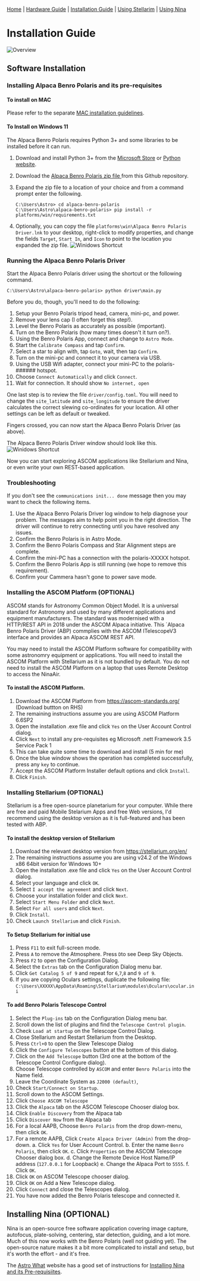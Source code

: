 [Home](../README.md) | [Hardware Guide](./hardware.md) | [Installation Guide](./installation.md) | [Using Stellarim](./stellarium.md) | [Using Nina](./nina.md)

# Installation Guide 
![Overview](images/abp-overview.png)

## Software Installation

### Installing Alpaca Benro Polaris and its pre-requisites
#### To install on MAC
Please refer to the separate [MAC installation guidelines](./installation_macos.md).

#### To Install on Windows 11
The Alpaca Benro Polaris requires Python 3+ and some libraries to be installed before it can run.

1. Download and install Python 3+ from the [Microsoft Store](ttps://apps.microsoft.com/detail/9nrwmjp3717k)
 or [Python website](https://www.python.org/downloads/).

2. Download the [Alpaca Benro Polaris zip file ](https://github.com/ogecko/alpaca-benro-polaris/archive/refs/heads/main.zip) from this Github repository.

3. Expand the zip file to a location of your choice and from a command prompt enter the following.
  
    ```
    C:\Users\Astro> cd alpaca-benro-polaris
    C:\Users\Astro\alpaca-benro-polaris> pip install -r platforms/win/requirements.txt
    ```
4. Optionally, you can copy the file `platforms\win\Alpaca Benro Polaris Driver.lnk` to your desktop, right-click to modify properties, and change the fields `Target`, `Start In`, and `Icon` to point to the location you expanded the zip file.
![Winidows Shortcut](images/abp-shortcut.png)
   
### Running the Alpaca Benro Polaris Driver
Start the Alpaca Benro Polaris driver using the shortcut or the following command.
```
C:\Users\Astro\alpaca-benro-polaris> python driver\main.py
```

Before you do, though, you'll need to do the following:
1. Setup your Benro Polaris tripod head, camera, mini-pc, and power.
2. Remove your lens cap (I often forget this step!).
3. Level the Benro Polaris as accurately as possible (important). 
4. Turn on the Benro Polaris (how many times doesn't it turn on?).
5. Using the Benro Polaris App, connect and change to `Astro Mode`.
6. Start the `Calibrate Compass` and tap `Confirm`.
7. Select a star to align with, tap `Goto`, wait, then tap `Confirm`. 
8. Turn on the mini-pc and connect it to your camera via USB.
9. Using the USB Wifi adapter, connect your mini-PC to the polaris-###### hotspot.
10. Choose `Connect Automatically` and click `Connect`.
11. Wait for connection. It should show `No internet, open` 


One last step is to review the file  `driver/config.toml`. You will need to change the `site_latitude` and `site_longitude` to ensure the driver calculates the correct slewing co-ordinates for your location. All other settings can be left as default or tweaked. 

Fingers crossed, you can now start the Alpaca Benro Polaris Driver (as above).

The Alpaca Benro Polaris Driver window should look like this.
![Winidows Shortcut](images/abp-startup.png)

Now you can start exploring ASCOM applications like Stellarium and Nina, or even write your own REST-based application.

### Troubleshooting
If you don't see the `communications init... done` message then you may want to check the following items.
1. Use the Alpaca Benro Polaris Driver log window to help diagnose your problem. The messages aim to help point you in the right direction. The driver will continue to retry connecting until you have resolved any issues.
2. Confirm the Benro Polaris is in Astro Mode.
3. Confirm the Benro Polaris Compass and Star Alignment steps are complete.
4. Confirm the mini-PC has a connection with the polaris-XXXXX hotspot.
5. Confirm the Benro Polaris App is still running (we hope to remove this requirement).
6. Confirm your Cammera hasn't gone to power save mode.

### Installing the ASCOM Platform (OPTIONAL)
ASCOM stands for Astronomy Common Object Model. It is a universal standard for Astronomy and used by many different applications and equipment manufacturers. The standard was modernised with a HTTP/REST API in 2018 under the ASCOM Alpaca initiative. This `Alpaca Benro Polaris Driver (ABP) commplies with the ASCOM ITelescopeV3 interface and provides an Alpaca ASCOM  REST API. 

You may need to install the ASCOM Platform software for compatibility with some astronomry equipment or applications. You will need to install the ASCOM Platform with Stellarium as it is not bundled by default. You do not need to install the ASCOM Platform on a laptop that uses Remote Desktop to access the NinaAir. 

#### To install the ASCOM Platform.
1. Download the ASCOM Platform from https://ascom-standards.org/ (Download buttton on RHS)
2. The remaining instructions assume you are using ASCOM Platform 6.6SP2 
3. Open the installation .exe file and click `Yes` on the User Account Control dialog.
4. Click `Next` to install any pre-requisites eg Microsoft .nett Framework 3.5 Service Pack 1 
5. This can take quite some time to download and install (5 min for me)
6. Once the blue window shows the operation has completed successfully, press any `key` to continue.
7. Accept the ASCOM Platform Installer default options and click `Install`.
8. Click `Finish`.

### Installing Stellarium (OPTIONAL)
Stellarium is a free open-source planetarium for your computer. 
While there are free and paid Mobile Stelarium Apps and free Web versions, 
I'd recommend using the desktop version as it is full-featured and has been 
tested with ABP.

#### To install the desktop version of Stellarium
1. Download the relevant desktop version from https://stellarium.org/en/
2. The remaining instructions assume you are using v24.2 of the Windows x86 64bit version for Windows 10+
3. Open the installation .exe file and click `Yes` on the User Account Control dialog.
4. Select your language and click `OK`.
5. Select `I accept the agreement` and click `Next`.
6. Choose your installation folder and click `Next`.
7. Select `Start Menu Folder` and click `Next`.
8. Select `For all users` and click `Next`.
9. Click `Install`.
10. Check `Launch Stellarium` and click `Finish`.

#### To Setup Stellarium for initial use
1. Press `F11` to exit full-screen mode.
2. Press `A` to remove the Atmosphere. Press `D`to see Deep Sky Objects.
3. Press `F2` to open the Configuration Dialog.
4. Select the `Extras` tab on the Configuration Dialog menu bar.
5. Click `Get Catalog 5 of 9` and repeat for `6`,`7`,`8` and `9 of 9`.
6. If you are copying Oculars settings, duplicate the following file:
   `C:\Users\XXXXX\AppData\Roaming\Stellarium\modules\Oculars\ocular.ini`

#### To add Benro Polaris Telescope Control
1.  Select the `Plug-ins` tab on the Configuration Dialog menu bar.
2.  Scroll down the list of plugins and find the `Telescope Control plugin`.
3.  Check `Load at startup` on the Telescope Control Dialog.
4.  Close Stellarium and Restart Stellarium from the Desktop.
5.  Press `Ctrl+0` to open the Slew Telescope Dialog
6.  Click the `Configure Telescopes` button at the bottom of this dialog.
7.  Click on the `Add Telescope` button (3rd one at the bottom of the Telescope Control Configure dialog).
8.  Choose Telescope controlled by `ASCOM` and enter `Benro Polaris` into the Name field.
9.  Leave the Coordinate System as `J2000 (default)`, 
10. Check `Start/Connect on Startup`.
11. Scroll down to the ASCOM Settings.
12. Click `Choose ASCOM Telescope`
13. Click the `Alpaca` tab on the ASCOM Telescope Chooser dialog box.
14. Click `Enable Discovery` from the Alpaca tab
15. Click `Discover Now` from the Alpaca tab
16. For a local AAPB, Choose `Benro Polaris` from the drop down-menu, then click `OK`.
17. For a remote AAPB, Click `Create Alpaca Driver (Admin)` from the drop-down.
    a. Click `Yes` for  User Account Control.
    b. Enter the name `Benro Polaris`, then click `OK`.
    c. Click `Properties` on the ASCOM Telescope Chooser dialog box.
    d. Change the Remote Device Host Name/IP address (`127.0.0.1` for Loopback)
    e. Change the Alpaca Port to `5555`.
    f. Click `OK`.
18.  Click `OK` on ASCOM Telescope chooser dialog.
19.  Click `OK` on Add a New Telescope dialog.
20.  Click `Connect` and close the Telescopes dialog.
21.  You have now added the Benro Polaris telescope and connected it.


## Installing Nina (OPTIONAL)
Nina is an open-source free software application covering image capture, autofocus, plate-solving, centering, star detection, guiding, and a lot more. Much of this now works with the Benro Polaris (well not guiding yet). The open-source nature makes it a bit more complicated to install and setup, but it's worth the effort - and it's free.

The [Astro What](https://astrowhat.com/) website has a good set of instructions for [Installing Nina and its Pre-requisiites](https://astrowhat.com/articles/setting-up-a-pc-with-n-i-n-a.18/page/installing-n-i-n-a.45/). 

